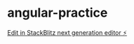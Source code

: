 # angular-practice

[Edit in StackBlitz next generation editor ⚡️](https://stackblitz.com/~/github.com/AKIRONMAN/angular-practice)